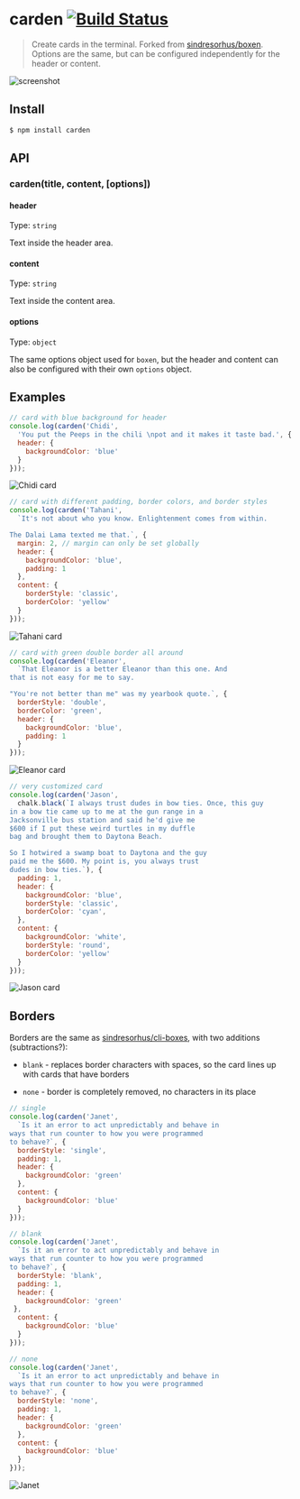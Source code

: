 # carden [![Build Status](https://travis-ci.org/MrTarantula/carden.svg?branch=master)](https://travis-ci.org/MrTarantula/carden.svg?branch=master)

> Create cards in the terminal. Forked from [sindresorhus/boxen](https://github.com/sindresorhus/boxen). Options are the same, but can be configured independently for the header or content.

![screenshot](media/screenshot.png)

## Install

```bash
$ npm install carden
```

## API

### carden(title, content, [options])

#### header

Type: `string`

Text inside the header area.

#### content

Type: `string`

Text inside the content area.

#### options

Type: `object`

The same options object used for `boxen`, but the header and content can also be configured with their own `options` object.

## Examples

```js
// card with blue background for header
console.log(carden('Chidi',
  'You put the Peeps in the chili \npot and it makes it taste bad.', {
  header: {
    backgroundColor: 'blue'
  }
}));
```

![Chidi card](media/chidi.png)

```js
// card with different padding, border colors, and border styles
console.log(carden('Tahani',
  `It's not about who you know. Enlightenment comes from within.

The Dalai Lama texted me that.`, {
  margin: 2, // margin can only be set globally
  header: {
    backgroundColor: 'blue',
    padding: 1
  },
  content: {
    borderStyle: 'classic',
    borderColor: 'yellow'
  }
}));
```

![Tahani card](media/tahani.png)

```js
// card with green double border all around
console.log(carden('Eleanor',
  `That Eleanor is a better Eleanor than this one. And
that is not easy for me to say.

"You're not better than me" was my yearbook quote.`, {
  borderStyle: 'double',
  borderColor: 'green',
  header: {
    backgroundColor: 'blue',
    padding: 1
  }
}));
```

![Eleanor card](media/eleanor.png)

```js
// very customized card
console.log(carden('Jason',
  chalk.black(`I always trust dudes in bow ties. Once, this guy
in a bow tie came up to me at the gun range in a
Jacksonville bus station and said he'd give me
$600 if I put these weird turtles in my duffle
bag and brought them to Daytona Beach.

So I hotwired a swamp boat to Daytona and the guy
paid me the $600. My point is, you always trust
dudes in bow ties.`), {
  padding: 1,
  header: {
    backgroundColor: 'blue',
    borderStyle: 'classic',
    borderColor: 'cyan',
  },
  content: {
    backgroundColor: 'white',
    borderStyle: 'round',
    borderColor: 'yellow'
  }
}));
```

![Jason card](media/jason.png)

## Borders

Borders are the same as [sindresorhus/cli-boxes](https://github.com/sindresorhus/cli-boxes), with two additions (subtractions?):

* `blank` - replaces border characters with spaces, so the card lines up with cards that have borders

* `none` - border is completely removed, no characters in its place

```js
// single
console.log(carden('Janet',
  `Is it an error to act unpredictably and behave in
ways that run counter to how you were programmed
to behave?`, {
  borderStyle: 'single',
  padding: 1,
  header: {
    backgroundColor: 'green'
  },
  content: {
    backgroundColor: 'blue'
  }
}));

// blank
console.log(carden('Janet',
  `Is it an error to act unpredictably and behave in
ways that run counter to how you were programmed
to behave?`, {
  borderStyle: 'blank',
  padding: 1,
  header: {
    backgroundColor: 'green'
 },
  content: {
    backgroundColor: 'blue'
  }
}));

// none
console.log(carden('Janet',
  `Is it an error to act unpredictably and behave in
ways that run counter to how you were programmed
to behave?`, {
  borderStyle: 'none',
  padding: 1,
  header: {
    backgroundColor: 'green'
  },
  content: {
    backgroundColor: 'blue'
  }
}));
```

![Janet](media/janet.png)
